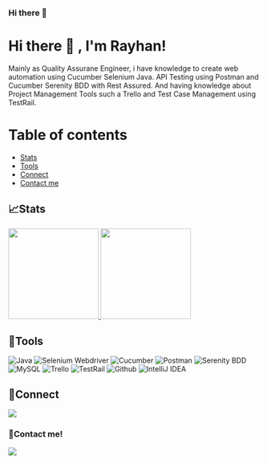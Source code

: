 ### Hi there 👋

<!--
**rayariff/rayariff** is a ✨ _special_ ✨ repository because its `README.md` (this file) appears on your GitHub profile.

Here are some ideas to get you started:

- 🔭 I’m currently working on ...
- 🌱 I’m currently learning ...
- 👯 I’m looking to collaborate on ...
- 🤔 I’m looking for help with ...
- 💬 Ask me about ...
- 📫 How to reach me: ...
- 😄 Pronouns: ...
- ⚡ Fun fact: ...
-->
# Hi there 👋 , I'm Rayhan!
Mainly as Quality Assurane Engineer, i have knowledge to create web automation using Cucumber Selenium Java. API Testing using Postman and Cucumber Serenity BDD with Rest Assured. And having knowledge about Project Management Tools such a Trello and Test Case Management using TestRail.

# Table of contents
<!--ts-->
   * [Stats](#stats)
   * [Tools](#tools)
   * [Connect](#connect)
   * [Contact me](#contact-me)
<!--te-->
 

## 📈Stats
<p align="left">
<a href="https://github.com/rayariff">
  <img height="180em" src="https://github-readme-stats-eight-theta.vercel.app/api?username=sofiemiranti&show_icons=true&theme=algolia&include_all_commits=true&count_private=true"/>
  <img height="180em" src="https://github-readme-stats-eight-theta.vercel.app/api/top-langs/?username=sofiemiranti&layout=compact&langs_count=8&theme=algolia"/>
</a>
</p>

## 🔨Tools
![Java](https://img.shields.io/badge/-java-181717?style=for-the-badge&logo=java)
![Selenium Webdriver](https://img.shields.io/badge/-selenium-181717?style=for-the-badge&logo=selenium)
![Cucumber](https://img.shields.io/badge/-cucumber-181717?style=for-the-badge&logo=cucumber)
![Postman](https://img.shields.io/badge/-postman-181717?style=for-the-badge&logo=postman)
![Serenity BDD](https://img.shields.io/badge/-serenitybdd-181717?style=for-the-badge&logo=serenitybdd)
![MySQL](https://img.shields.io/badge/-mysql-181717?style=for-the-badge&logo=mysql)
![Trello](https://img.shields.io/badge/-trello-181717?style=for-the-badge&logo=trello)
![TestRail](https://img.shields.io/badge/-testrail-181717?style=for-the-badge&logo=testrail)
![Github](https://img.shields.io/badge/GitHub-100000?style=for-the-badge&logo=github&logoColor=white)
![IntelliJ IDEA](https://img.shields.io/badge/IntelliJIDEA-000000.svg?style=for-the-badge&logo=intellij-idea&logoColor=white)

## 🔗Connect
<p>
    <a href="https://www.linkedin.com/in/rayhan-arjunastya-miftaharif-7716b12b7" target="blank"><img src="https://img.shields.io/badge/-linkedin-181717?style=for-the-badge&logo=linkedin" /></a>


### 📝Contact me!
<p>
    <a href="mailto: arjunastya19@gmail.com" target="blank"><img src="https://img.shields.io/badge/-gmail-181717?style=for-the-badge&logo=gmail" /></a>
</p>
